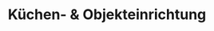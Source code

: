 ---
title: "Küchen- & Objekteinrichtung"
url: /beiersdorf/kuechen-und-objekteinrichtung/
shop: Küchen
---